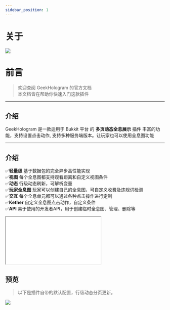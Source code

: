 ```yaml
---
sidebar_position: 1
---
```

# 关于
![](https://web-1301331373.cos.ap-guangzhou.myqcloud.com/docs/hd/logo.png)

# 前言
> 欢迎查阅 GeekHologram 的官方文档  
> 本文档皆在帮助你快速入门这款插件

--- 

## 介绍

GeekHologram 是一款适用于 Bukkit 平台 的 **多页动态全息展示** 插件
丰富的功能，支持设置点击动作, 支持多种服务端版本。让玩家也可以使用全息图功能

---

## 介绍
✅**轻量级** 基于数据包的完全异步高性能实现\
✅**视图** 每个全息图都支持观看距离和自定义视图条件\
✅**动态** 行级动态刷新，可解析变量\
✅**玩家全息图** 玩家可以创建自己的全息图，可自定义收费及违规词检测\
✅**交互** 每个全息单元都可以通过各种点击操作进行定制\
✅**Kether** 自定义全息图点击动作，自定义条件\
✅**API** 易于使用的开发者API，用于创建临时全息图、管理、删除等

<iframe src="//player.bilibili.com/player.html?aid=323871668&bvid=BV1Yw411n7of&cid=1341745926&p=1"> </iframe>

## 预览
> 以下是插件自带的默认配置，行级动态分页更新。

![](https://web-1301331373.cos.ap-guangzhou.myqcloud.com/docs/hd/2023-07-31%2005-23-22.gif)

